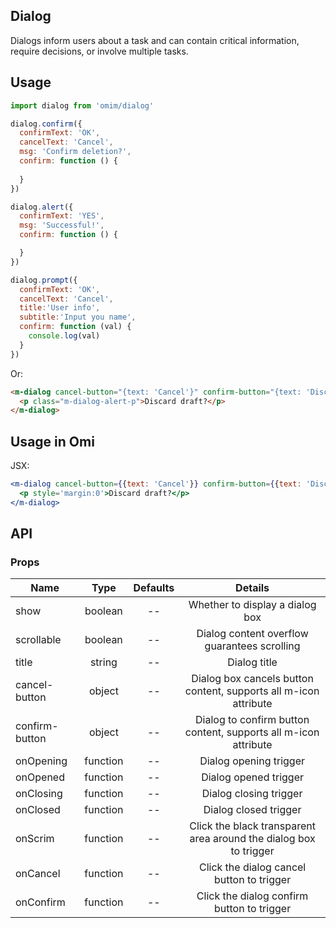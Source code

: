 ## Dialog

Dialogs inform users about a task and can contain critical information, require decisions, or involve multiple tasks.

## Usage

```js
import dialog from 'omim/dialog'

dialog.confirm({
  confirmText: 'OK',
  cancelText: 'Cancel',
  msg: 'Confirm deletion?',
  confirm: function () {
    
  }
})

dialog.alert({
  confirmText: 'YES',
  msg: 'Successful!',
  confirm: function () {

  }
})

dialog.prompt({
  confirmText: 'OK',
  cancelText: 'Cancel',
  title:'User info',
  subtitle:'Input you name',
  confirm: function (val) {
    console.log(val)
  }
})
```

Or:

```html
<m-dialog cancel-button="{text: 'Cancel'}" confirm-button="{text: 'Discard'}">
  <p class="m-dialog-alert-p">Discard draft?</p>
</m-dialog>
```

## Usage in Omi

JSX:

```jsx
<m-dialog cancel-button={{text: 'Cancel'}} confirm-button={{text: 'Discard'}}>
  <p style='margin:0'>Discard draft?</p>
</m-dialog>
```

## API

### Props

|  **Name**  | **Type**        | **Defaults**  | **Details**  |
| ------------- |:-------------:|:-----:|:-------------:|
| show | boolean | -- | Whether to display a dialog box |
| scrollable | boolean | -- | Dialog content overflow guarantees scrolling |
| title | string | -- | Dialog title |
| cancel-button | object | -- | Dialog box cancels button content, supports all m-icon attribute |
| confirm-button | object | -- | Dialog to confirm button content, supports all m-icon attribute |
| onOpening | function | -- | Dialog opening trigger |
| onOpened | function | -- | Dialog opened trigger |
| onClosing | function | -- | Dialog closing trigger |
| onClosed | function | -- | Dialog closed trigger |
| onScrim | function | -- | Click the black transparent area around the dialog box to trigger |
| onCancel | function | -- | Click the dialog cancel button to trigger |
| onConfirm | function | -- | Click the dialog confirm button to trigger |
